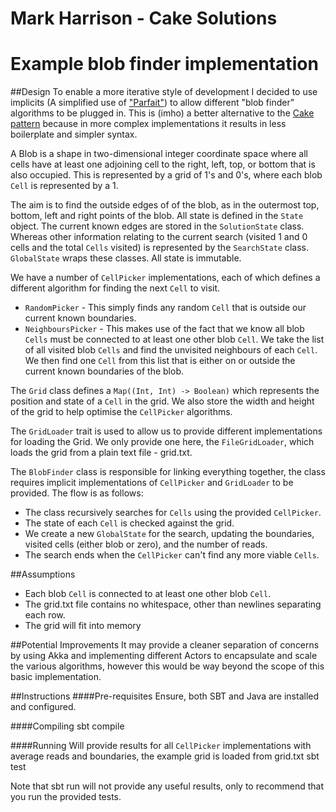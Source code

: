 # Mark Harrison - Cake Solutions
# Example blob finder implementation

##Design
To enable a more iterative style of development I decided to use implicits (A simplified use of ["Parfait"](https://t.co/GE1nIp5fx3)) to allow different "blob finder" algorithms to be plugged in. This is (imho) a better alternative to the [Cake pattern](http://www.cakesolutions.net/teamblogs/2011/12/19/cake-pattern-in-depth) because in more complex implementations it results in less boilerplate and simpler syntax.

A Blob is a shape in two-dimensional integer coordinate space where all cells have at least one adjoining cell to the right, left, top, or bottom that is also occupied. This is represented by a grid of 1's and 0's, where each blob `Cell` is represented by a 1.

The aim is to find the outside edges of of the blob, as in the outermost top, bottom, left and right points of the blob. All state is defined in the `State` object. The current known edges are stored in the `SolutionState` class. Whereas other information relating to the current search (visited 1 and 0 cells and the total `Cells` visited) is represented by the `SearchState` class. `GlobalState` wraps these classes. All state is immutable.

We have a number of `CellPicker` implementations, each of which defines a different algorithm for finding the next `Cell` to visit.

* `RandomPicker` - This simply finds any random `Cell` that is outside our current known boundaries.
* `NeighboursPicker` - This makes use of the fact that we know all blob `Cells` must be connected to at least one other blob `Cell`. We take the list of all visited blob `Cells` and find the unvisited neighbours of each `Cell`. We then find one `Cell` from this list that is either on or outside the current known boundaries of the blob.

The `Grid` class defines a `Map((Int, Int) -> Boolean)` which represents the position and state of a `Cell` in the grid. We also store the width and height of the grid to help optimise the `CellPicker` algorithms.

The `GridLoader` trait is used to allow us to provide different implementations for loading the Grid. We only provide one here, the `FileGridLoader`, which loads the grid from a plain text file - grid.txt.

The `BlobFinder` class is responsible for linking everything together, the class requires implicit implementations of `CellPicker` and `GridLoader` to be provided. The flow is as follows:

* The class recursively searches for `Cells` using the provided `CellPicker`.
* The state of each `Cell` is checked against the grid.
* We create a new `GlobalState` for the search, updating the boundaries, visited cells (either blob or zero), and the number of reads.
* The search ends when the `CellPicker` can't find any more viable `Cells`.

##Assumptions
* Each blob `Cell` is connected to at least one other blob `Cell`.
* The grid.txt file contains no whitespace, other than newlines separating each row.
* The grid will fit into memory

##Potential Improvements
It may provide a cleaner separation of concerns by using Akka and implementing different Actors to encapsulate and scale the various algorithms, however this would be way beyond the scope of this basic implementation.

##Instructions
####Pre-requisites
Ensure, both SBT and Java are installed and configured.

####Compiling
sbt compile

####Running
Will provide results for all `CellPicker` implementations with average reads and boundaries, the example grid is loaded from grid.txt
sbt test

Note that sbt run will not provide any useful results, only to recommend that you run the provided tests.


